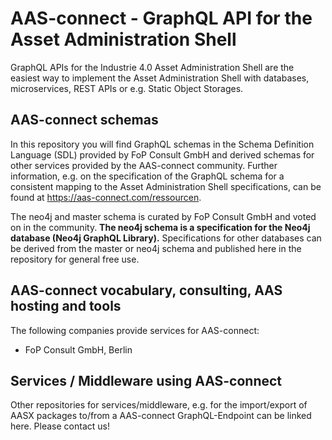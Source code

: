 # AAS-connect - GraphQL API for the Asset Administration Shell

GraphQL APIs for the Industrie 4.0 Asset Administration Shell are the easiest way to implement the Asset Administration Shell with databases, microservices, REST APIs or e.g. Static Object Storages. 

## AAS-connect schemas

In this repository you will find GraphQL schemas in the Schema Definition Language (SDL) provided by FoP Consult GmbH and derived schemas for other services provided by the AAS-connect community. Further information, e.g. on the specification of the GraphQL schema for a consistent mapping to the Asset Administration Shell specifications, can be found at https://aas-connect.com/ressourcen. 

The neo4j and master schema is curated by FoP Consult GmbH and voted on in the community.
**The neo4j schema is a specification for the Neo4j database (Neo4j GraphQL Library).** Specifications for other databases can be derived from the master or neo4j schema and published here in the repository for general free use. 

## AAS-connect vocabulary, consulting, AAS hosting and tools

The following companies provide services for AAS-connect:

- FoP Consult GmbH, Berlin

## Services / Middleware using AAS-connect

Other repositories for services/middleware, e.g. for the import/export of AASX packages to/from a AAS-connect GraphQL-Endpoint can be linked here. Please contact us!

